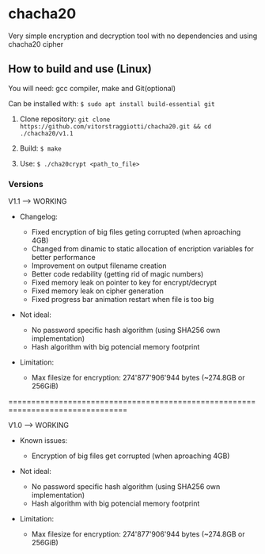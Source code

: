 # chacha20
Very simple encryption and decryption tool with no dependencies and using chacha20 cipher

## How to build and use (Linux)
You will need: gcc compiler, make and Git(optional)

Can be installed with:
`$ sudo apt install build-essential git`

1) Clone repository: `git clone https://github.com/vitorstraggiotti/chacha20.git && cd ./chacha20/v1.1`

2) Build: `$ make`

3) Use: `$ ./cha20crypt <path_to_file>`

### Versions
V1.1 --> WORKING
 - Changelog:
   * Fixed encryption of big files geting corrupted (when aproaching 4GB)
   * Changed from dinamic to static allocation of encription variables for better performance
   * Improvement on output filename creation
   * Better code redability (getting rid of magic numbers)
   * Fixed memory leak on pointer to key for encrypt/decrypt
   * Fixed memory leak on cipher generation
   * Fixed progress bar animation restart when file is too big

 - Not ideal:
   * No password specific hash algorithm (using SHA256 own implementation)
   * Hash algorithm with big potencial memory footprint

 - Limitation:
   * Max filesize for encryption: 274'877'906'944 bytes (~274.8GB or 256GiB)

================================================================================

V1.0 --> WORKING
 - Known issues:
   * Encryption of big files get corrupted (when aproaching 4GB)

 - Not ideal:
   * No password specific hash algorithm (using SHA256 own implementation)
   * Hash algorithm with big potencial memory footprint

 - Limitation:
   * Max filesize for encryption: 274'877'906'944 bytes (~274.8GB or 256GiB)


